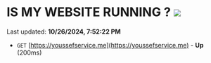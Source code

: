 # IS MY WEBSITE RUNNING ? [![](https://img.shields.io/static/v1?label=Sponsor&message=%E2%9D%A4&logo=GitHub&color=%23fe8e86)](https://github.com/sponsors/Youssef-Lehmam)

Last updated: **10/26/2024, 7:52:22 PM**

- `GET` [https://youssefservice.me](https://youssefservice.me) - **Up** (200ms)
